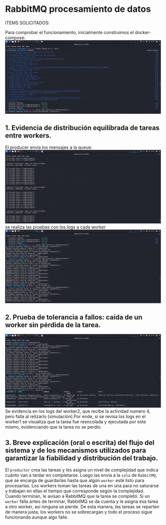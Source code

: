 # RabbitMQ procesamiento de datos
ITEMS SOLICITADOS:

Para comprobar el funcionamiento, inicialmente construimos el docker-compose:
![Diagrama](images/image2.png)

## 1. Evidencia de distribución equilibrada de tareas entre workers.
El producer envia los mensajes a la queue:
![Diagrama](images/image4.png)
se realiza las pruebas con los logs a cada worker
![Diagrama](images/image3.png)

## 2. Prueba de tolerancia a fallos: caída de un worker sin pérdida de la tarea.
![Diagrama](images/image5.png)
Se evidencia en los logs del worker2, que recibe la actividad numero 4, pero falla al relizarlo (simulaciòn).Por ende, si se revisa los logs en el worker1 se visualiza que la tarea fue reencolada y ejecutada por este mismo, evidenciando que la tarea no se perdio.



## 3. Breve explicación (oral o escrita) del flujo del sistema y de los mecanismos utilizados para garantizar la fiabilidad y distribución del trabajo.

El `productor` crea las tareas y les asigna un nivel de complejidad que indica cuánto van a tardar en completarse. Luego las envía a la `cola` de `RabbitMQ`, que se encarga de guardarlas hasta que algún `worker` esté listo para procesarlas. Los workers toman las tareas de una en una para no saturarse y trabajan en ellas el tiempo que corresponde según la complejidad. Cuando terminan, le avisan a RabbitMQ que la tarea se completó. Si un `worker` falla antes de terminar, RabbitMQ se da cuenta y le asigna esa tarea a otro worker, así ninguna se pierde. De esta manera, las tareas se reparten de manera justa, los workers no se sobrecargan y todo el proceso sigue funcionando aunque algo falle.
